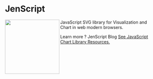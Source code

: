 # JenScript

<img width="180" height="180" src="http://jenscript.io/svg/donut3d.svg" align="left">
JavaScript SVG library for Visualization and Chart in web modern browsers.

Learn more ? JenScript Blog [See JavaScript Chart Library Resources.](http://jenscript.io)




